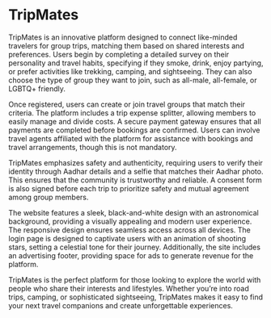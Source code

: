 # TripMates
TripMates is an innovative platform designed to connect like-minded travelers for group trips, matching them based on shared interests and preferences. Users begin by completing a detailed survey on their personality and travel habits, specifying if they smoke, drink, enjoy partying, or prefer activities like trekking, camping, and sightseeing. They can also choose the type of group they want to join, such as all-male, all-female, or LGBTQ+ friendly.

Once registered, users can create or join travel groups that match their criteria. The platform includes a trip expense splitter, allowing members to easily manage and divide costs. A secure payment gateway ensures that all payments are completed before bookings are confirmed. Users can involve travel agents affiliated with the platform for assistance with bookings and travel arrangements, though this is not mandatory.

TripMates emphasizes safety and authenticity, requiring users to verify their identity through Aadhar details and a selfie that matches their Aadhar photo. This ensures that the community is trustworthy and reliable. A consent form is also signed before each trip to prioritize safety and mutual agreement among group members.

The website features a sleek, black-and-white design with an astronomical background, providing a visually appealing and modern user experience. The responsive design ensures seamless access across all devices. The login page is designed to captivate users with an animation of shooting stars, setting a celestial tone for their journey. Additionally, the site includes an advertising footer, providing space for ads to generate revenue for the platform.

TripMates is the perfect platform for those looking to explore the world with people who share their interests and lifestyles. Whether you’re into road trips, camping, or sophisticated sightseeing, TripMates makes it easy to find your next travel companions and create unforgettable experiences.
